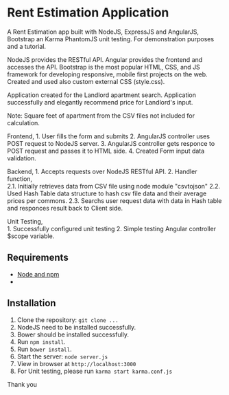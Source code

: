 # Rent Estimation Application

A Rent Estimation app built with NodeJS, ExpressJS and AngularJS, Bootstrap an Karma PhantomJS unit testing. For demonstration purposes and a tutorial.

NodeJS provides the RESTful API. Angular provides the frontend and accesses the API.
Bootstrap is the most popular HTML, CSS, and JS framework for developing responsive, mobile first projects on the web.
Created and used also custom external CSS (style.css). 

Application created for the Landlord apartment search.
Application successfully and elegantly recommend price for Landlord's input.

Note: Square feet of apartment from the CSV files not included for calculation.

Frontend,
	1. User fills the form and submits
	2. AngularJS controller uses POST request to NodeJS server.
	3. AngularJS controller gets responce to POST request and passes it to HTML side.
	4. Created Form input data validation.

Backend,
	1. Accepts requests over NodeJS RESTful API.
	2. Handler function, 	
		2.1. Initially retrieves data from CSV file using node module "csvtojson"
		2.2. Used Hash Table data structure to hash csv file data and their average prices per commons.
		2.3. Searchs user request data with data in Hash table and responces result back to Client side.

Unit Testing,	
	1. Successfully configured unit testing
	2. Simple testing Angular controller $scope variable.	


## Requirements

- [Node and npm](http://nodejs.org)
- 

## Installation

1. Clone the repository: `git clone ...`
2. NodeJS need to be installed successfully.
3. Bower should be installed successfully.
4. Run `npm install`.
5. Run `bower install`.
6. Start the server: `node server.js`
7. View in browser at `http://localhost:3000`
8. For Unit testing, please run `karma start karma.conf.js`

Thank you


